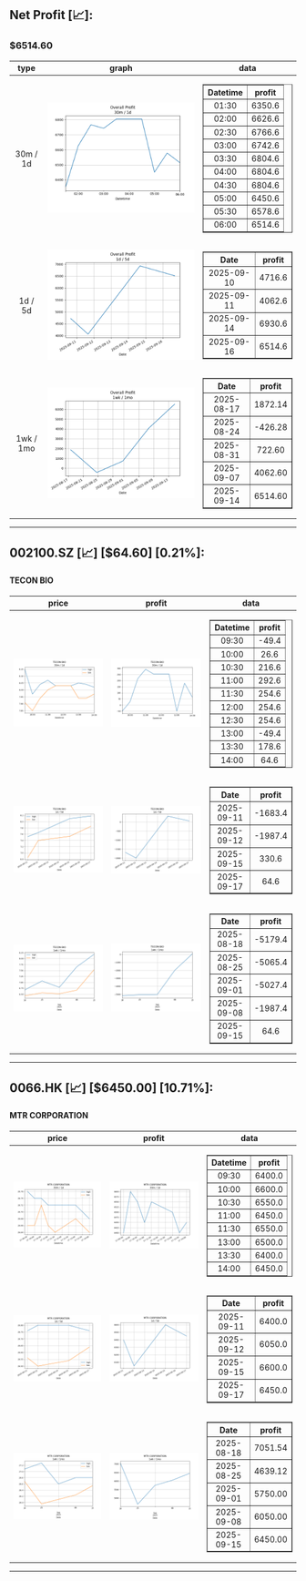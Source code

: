 ## Net Profit [📈]:
### $6514.60
|type|graph|data|
|:---:|:---:|:---:|
|30m / 1d|![net_profit](image/overall_30m-1d.png)|<table border="1" class="dataframe"> <thead> <tr style="text-align: center;"> <th>Datetime</th> <th>profit</th> </tr> </thead> <tbody> <tr> <td>01:30</td> <td>6350.6</td> </tr> <tr> <td>02:00</td> <td>6626.6</td> </tr> <tr> <td>02:30</td> <td>6766.6</td> </tr> <tr> <td>03:00</td> <td>6742.6</td> </tr> <tr> <td>03:30</td> <td>6804.6</td> </tr> <tr> <td>04:00</td> <td>6804.6</td> </tr> <tr> <td>04:30</td> <td>6804.6</td> </tr> <tr> <td>05:00</td> <td>6450.6</td> </tr> <tr> <td>05:30</td> <td>6578.6</td> </tr> <tr> <td>06:00</td> <td>6514.6</td> </tr> </tbody></table>|
|1d / 5d|![net_profit](image/overall_1d-5d.png)|<table border="1" class="dataframe"> <thead> <tr style="text-align: center;"> <th>Date</th> <th>profit</th> </tr> </thead> <tbody> <tr> <td>2025-09-10</td> <td>4716.6</td> </tr> <tr> <td>2025-09-11</td> <td>4062.6</td> </tr> <tr> <td>2025-09-14</td> <td>6930.6</td> </tr> <tr> <td>2025-09-16</td> <td>6514.6</td> </tr> </tbody></table>|
|1wk / 1mo|![net_profit](image/overall_1wk-1mo.png)|<table border="1" class="dataframe"> <thead> <tr style="text-align: center;"> <th>Date</th> <th>profit</th> </tr> </thead> <tbody> <tr> <td>2025-08-17</td> <td>1872.14</td> </tr> <tr> <td>2025-08-24</td> <td>-426.28</td> </tr> <tr> <td>2025-08-31</td> <td>722.60</td> </tr> <tr> <td>2025-09-07</td> <td>4062.60</td> </tr> <tr> <td>2025-09-14</td> <td>6514.60</td> </tr> </tbody></table>|
---
## 002100.SZ [📈] [$64.60] [0.21%]:
#### TECON BIO
|price|profit|data|
|:---:|:---:|:---:|
|![price](image/002100.SZ_30m-1d_price.png)|![profit](image/002100.SZ_30m-1d_profit.png)|<table border="1" class="dataframe"> <thead> <tr style="text-align: center;"> <th>Datetime</th> <th>profit</th> </tr> </thead> <tbody> <tr> <td>09:30</td> <td>-49.4</td> </tr> <tr> <td>10:00</td> <td>26.6</td> </tr> <tr> <td>10:30</td> <td>216.6</td> </tr> <tr> <td>11:00</td> <td>292.6</td> </tr> <tr> <td>11:30</td> <td>254.6</td> </tr> <tr> <td>12:00</td> <td>254.6</td> </tr> <tr> <td>12:30</td> <td>254.6</td> </tr> <tr> <td>13:00</td> <td>-49.4</td> </tr> <tr> <td>13:30</td> <td>178.6</td> </tr> <tr> <td>14:00</td> <td>64.6</td> </tr> </tbody></table>|
|![price](image/002100.SZ_1d-5d_price.png)|![profit](image/002100.SZ_1d-5d_profit.png)|<table border="1" class="dataframe"> <thead> <tr style="text-align: center;"> <th>Date</th> <th>profit</th> </tr> </thead> <tbody> <tr> <td>2025-09-11</td> <td>-1683.4</td> </tr> <tr> <td>2025-09-12</td> <td>-1987.4</td> </tr> <tr> <td>2025-09-15</td> <td>330.6</td> </tr> <tr> <td>2025-09-17</td> <td>64.6</td> </tr> </tbody></table>|
|![price](image/002100.SZ_1wk-1mo_price.png)|![profit](image/002100.SZ_1wk-1mo_profit.png)|<table border="1" class="dataframe"> <thead> <tr style="text-align: center;"> <th>Date</th> <th>profit</th> </tr> </thead> <tbody> <tr> <td>2025-08-18</td> <td>-5179.4</td> </tr> <tr> <td>2025-08-25</td> <td>-5065.4</td> </tr> <tr> <td>2025-09-01</td> <td>-5027.4</td> </tr> <tr> <td>2025-09-08</td> <td>-1987.4</td> </tr> <tr> <td>2025-09-15</td> <td>64.6</td> </tr> </tbody></table>|
---
## 0066.HK [📈] [$6450.00] [10.71%]:
#### MTR CORPORATION
|price|profit|data|
|:---:|:---:|:---:|
|![price](image/0066.HK_30m-1d_price.png)|![profit](image/0066.HK_30m-1d_profit.png)|<table border="1" class="dataframe"> <thead> <tr style="text-align: center;"> <th>Datetime</th> <th>profit</th> </tr> </thead> <tbody> <tr> <td>09:30</td> <td>6400.0</td> </tr> <tr> <td>10:00</td> <td>6600.0</td> </tr> <tr> <td>10:30</td> <td>6550.0</td> </tr> <tr> <td>11:00</td> <td>6450.0</td> </tr> <tr> <td>11:30</td> <td>6550.0</td> </tr> <tr> <td>13:00</td> <td>6500.0</td> </tr> <tr> <td>13:30</td> <td>6400.0</td> </tr> <tr> <td>14:00</td> <td>6450.0</td> </tr> </tbody></table>|
|![price](image/0066.HK_1d-5d_price.png)|![profit](image/0066.HK_1d-5d_profit.png)|<table border="1" class="dataframe"> <thead> <tr style="text-align: center;"> <th>Date</th> <th>profit</th> </tr> </thead> <tbody> <tr> <td>2025-09-11</td> <td>6400.0</td> </tr> <tr> <td>2025-09-12</td> <td>6050.0</td> </tr> <tr> <td>2025-09-15</td> <td>6600.0</td> </tr> <tr> <td>2025-09-17</td> <td>6450.0</td> </tr> </tbody></table>|
|![price](image/0066.HK_1wk-1mo_price.png)|![profit](image/0066.HK_1wk-1mo_profit.png)|<table border="1" class="dataframe"> <thead> <tr style="text-align: center;"> <th>Date</th> <th>profit</th> </tr> </thead> <tbody> <tr> <td>2025-08-18</td> <td>7051.54</td> </tr> <tr> <td>2025-08-25</td> <td>4639.12</td> </tr> <tr> <td>2025-09-01</td> <td>5750.00</td> </tr> <tr> <td>2025-09-08</td> <td>6050.00</td> </tr> <tr> <td>2025-09-15</td> <td>6450.00</td> </tr> </tbody></table>|
---
